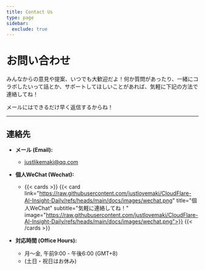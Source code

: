 ```yaml
---
title: Contact Us
type: page
sidebar:
  exclude: true
---
```

# お問い合わせ

みんなからの意見や提案、いつでも大歓迎だよ！何か質問があったり、一緒にコラボしたいって話とか、サポートしてほしいことがあれば、気軽に下記の方法で連絡してね！

メールにはできるだけ早く返信するからね！

---

## **連絡先**

*   **メール (Email):**
    *   [justlikemaki@qq.com](mailto:justlikemaki@qq.com)

*   **個人WeChat (Wechat):**
    *   {{< cards >}}
        {{< card link="https://raw.githubusercontent.com/justlovemaki/CloudFlare-AI-Insight-Daily/refs/heads/main/docs/images/wechat.png" title="個人WeChat" subtitle="気軽に連絡してね！" image="https://raw.githubusercontent.com/justlovemaki/CloudFlare-AI-Insight-Daily/refs/heads/main/docs/images/wechat.png">}}
        {{< /cards >}}

*   **対応時間 (Office Hours):**
    *   月〜金, 午前9:00 - 午後6:00 (GMT+8)
    *   (土日・祝日はお休み)